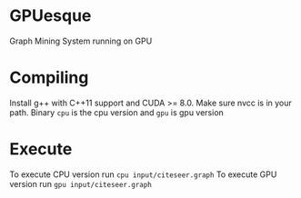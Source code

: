 # GPUesque
Graph Mining System running on GPU

# Compiling
Install g++ with C++11 support and CUDA >= 8.0. Make sure nvcc is in your path.
Binary `cpu` is the cpu version and `gpu` is gpu version

# Execute
To execute CPU version run `cpu input/citeseer.graph`
To execute GPU version run `gpu input/citeseer.graph`

